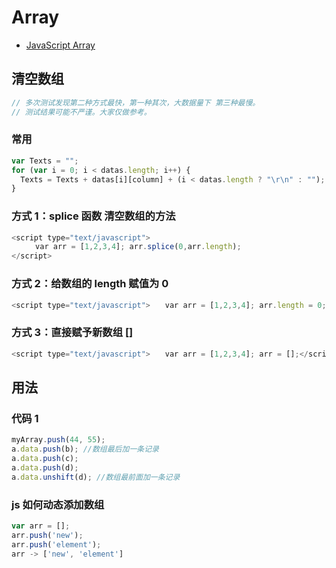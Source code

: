# Array

- [JavaScript Array](http://www.w3school.com.cn/jsref/jsref_obj_array.asp)

## 清空数组

```js
// 多次测试发现第二种方式最快，第一种其次，大数据量下 第三种最慢。
// 测试结果可能不严谨。大家仅做参考。
```

### 常用

```js
var Texts = "";
for (var i = 0; i < datas.length; i++) {
  Texts = Texts + datas[i][column] + (i < datas.length ? "\r\n" : "");
}
```

### 方式 1：splice 函数 清空数组的方法

```js
<script type="text/javascript">
  　　var arr = [1,2,3,4]; arr.splice(0,arr.length);
</script>
```

### 方式 2：给数组的 length 赋值为 0

```js
<script type="text/javascript">　　var arr = [1,2,3,4]; arr.length = 0;</script>
```

### 方式 3：直接赋予新数组 []

```js
<script type="text/javascript">　　var arr = [1,2,3,4]; arr = [];</script>
```

## 用法

### 代码 1

```js
myArray.push(44, 55);
a.data.push(b); //数组最后加一条记录
a.data.push(c);
a.data.push(d);
a.data.unshift(d); //数组最前面加一条记录
```

### js 如何动态添加数组

```js
var arr = [];
arr.push('new');
arr.push('element');
arr -> ['new', 'element']
```
